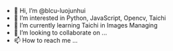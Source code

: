 - 👋 Hi, I’m @blcu-luojunhui
- 👀 I’m interested in Python, JavaScript, Opencv, Taichi
- 🌱 I’m currently learning Taichi in Images Managing
- 💞️ I’m looking to collaborate on ...
- 📫 How to reach me ...

<!---
blcu-luojunhui/blcu-luojunhui is a ✨ special ✨ repository because its `README.md` (this file) appears on your GitHub profile.
You can click the Preview link to take a look at your changes.
--->
